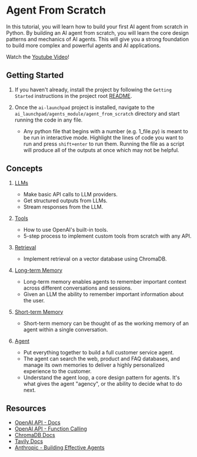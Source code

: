 # Agent From Scratch

In this tutorial, you will learn how to build your first AI agent from scratch in Python. By building an AI agent from scratch, you will learn the core design patterns and mechanics of AI agents. This will give you a strong foundation to build more complex and powerful agents and AI applications.

Watch the [Youtube Video](https://youtu.be/31JoTDm7jkM)!

## Getting Started

1. If you haven't already, install the project by following the `Getting Started` instructions in the project root [README](../../../README.md).

2. Once the `ai-launchpad` project is installed, navigate to the `ai_launchpad/agents_module/agent_from_scratch` directory and start running the code in any file.

    - Any python file that begins with a number (e.g. 1_file.py) is meant to be run in interactive mode. Highlight the lines of code you want to run and press `shift+enter` to run them. Running the file as a script will produce all of the outputs at once which may not be helpful.

## Concepts

1. [LLMs](1_api_calls.py)
    - Make basic API calls to LLM providers.
    - Get structured outputs from LLMs.
    - Stream responses from the LLM.

2. [Tools](2_tool_calling.py)
    - How to use OpenAI's built-in tools.
    - 5-step process to implement custom tools from scratch with any API.

3. [Retrieval](3_retrieval.py)
    - Implement retrieval on a vector database using ChromaDB.

4. [Long-term Memory](4_long_term_memory.py)
    - Long-term memory enables agents to remember important context across different conversations and sessions.
    - Given an LLM the ability to remember important information about the user.

5. [Short-term Memory](5_short_term_memory.py)
    - Short-term memory can be thought of as the working memory of an agent within a single conversation.

6. [Agent](6_agent.py)
    - Put everything together to build a full customer service agent.
    - The agent can search the web, product and FAQ databases, and manage its own memories to deliver a highly personalized experience to the customer.
    - Understand the agent loop, a core design pattern for agents. It's what gives the agent "agency", or the ability to decide what to do next.

## Resources

- [OpenAI API - Docs](https://platform.openai.com/docs/api-reference/introduction)
- [OpenAI API - Function Calling](https://platform.openai.com/docs/guides/function-calling/function-calling-behavior#page-top)
- [ChromaDB Docs](https://docs.trychroma.com/docs/overview/getting-started)
- [Tavily Docs](https://docs.tavily.com/sdk/python/quick-start)
- [Anthropic - Building Effective Agents](https://www.anthropic.com/engineering/building-effective-agents)
